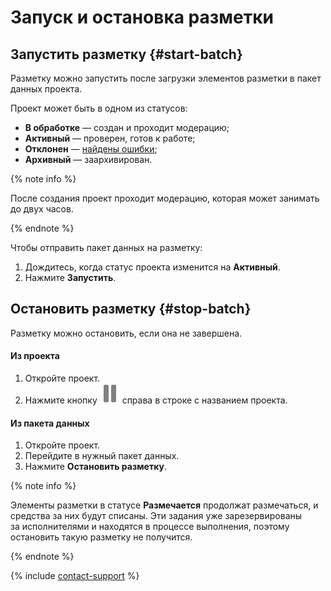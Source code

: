 # Запуск и остановка разметки

## Запустить разметку {#start-batch}

Разметку можно запустить после загрузки элементов разметки в пакет данных проекта.

Проект может быть в одном из статусов:

- **В обработке** — создан и проходит модерацию;
- **Активный** — проверен, готов к работе;
- **Отклонен** — [найдены ошибки](quickstart.md#errors);
- **Архивный** — заархивирован.

{% note info %}

После создания проект проходит модерацию, которая может занимать до двух часов.

{% endnote %}

Чтобы отправить пакет данных на разметку:

1. Дождитесь, когда статус проекта изменится на **Активный**.
1. Нажмите **Запустить**.

## Остановить разметку {#stop-batch}

Разметку можно остановить, если она не завершена.

#### Из проекта

1. Откройте проект.
1. Нажмите кнопку ![Пауза](../_images/batch-pause.svg) справа в строке с названием проекта.

#### Из пакета данных

1. Откройте проект.
1. Перейдите в нужный пакет данных.
1. Нажмите **Остановить разметку**.

{% note info %}

Элементы разметки в статусе **Размечается** продолжат размечаться, и средства за них будут списаны. Эти задания уже зарезервированы за исполнителями и находятся в процессе выполнения, поэтому остановить такую разметку не получится.

{% endnote %}

{% include [contact-support](../_includes/contact-support.md) %}